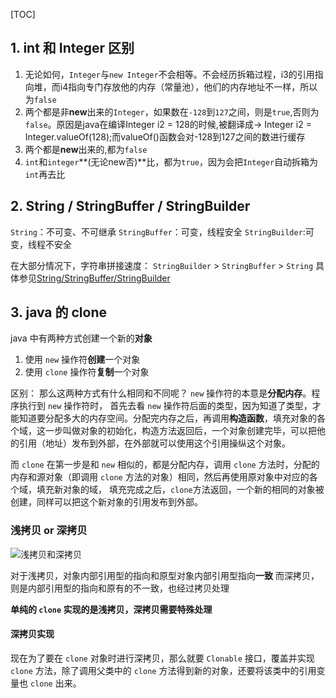 [TOC]
## 1. int 和 Integer 区别
1. 无论如何，`Integer`与`new Integer`不会相等。不会经历拆箱过程，i3的引用指向堆，而i4指向专门存放他的内存（常量池），他们的内存地址不一样，所以为`false`
2. 两个都是非**new**出来的`Integer`，如果数在`-128`到`127`之间，则是`true`,否则为`false`。原因是java在编译Integer i2 = 128的时候,被翻译成-> Integer i2 = Integer.valueOf(128);而valueOf()函数会对-128到127之间的数进行缓存
3. 两个都是**new**出来的,都为`false`
4. `int`和`integer`**(无论new否)**比，都为`true`，因为会把`Integer`自动拆箱为`int`再去比

## 2. String / StringBuffer / StringBuilder
`String`：不可变、不可继承
`StringBuffer`：可变，线程安全
`StringBuilder`:可变，线程不安全

在大部分情况下，字符串拼接速度：
`StringBuilder` > `StringBuffer` > `String`
具体参见[String/StringBuffer/StringBuilder](http://blog.csdn.net/rmn190/article/details/1492013)

## 3. java 的 clone
java 中有两种方式创建一个新的**对象**
1. 使用 `new` 操作符**创建**一个对象
2. 使用 `clone` 操作符**复制**一个对象

区别：
那么这两种方式有什么相同和不同呢？
`new` 操作符的本意是**分配内存**。程序执行到 `new` 操作符时， 首先去看 `new` 操作符后面的类型，因为知道了类型，才能知道要分配多大的内存空间。分配完内存之后，再调用**构造函数**，填充对象的各个域，这一步叫做对象的初始化，构造方法返回后，一个对象创建完毕，可以把他的引用（地址）发布到外部，在外部就可以使用这个引用操纵这个对象。

而 `clone` 在第一步是和 `new` 相似的，都是分配内存，调用 `clone` 方法时，分配的内存和源对象（即调用 `clone` 方法的对象）相同，然后再使用原对象中对应的各个域，填充新对象的域， 填充完成之后，`clone`方法返回，一个新的相同的对象被创建，同样可以把这个新对象的引用发布到外部。

### 浅拷贝 or 深拷贝
![浅拷贝和深拷贝](http://img.blog.csdn.net/20140116224712140?watermark/2/text/aHR0cDovL2Jsb2cuY3Nkbi5uZXQvemhhbmdqZ19ibG9n/font/5a6L5L2T/fontsize/400/fill/I0JBQkFCMA==/dissolve/70/gravity/SouthEast)

对于浅拷贝，对象内部引用型的指向和原型对象内部引用型指向**一致**
而深拷贝，则是内部引用型的指向和原有的不一致，也经过拷贝处理

**单纯的 `clone` 实现的是浅拷贝，深拷贝需要特殊处理**

#### 深拷贝实现

现在为了要在 `clone` 对象时进行深拷贝，那么就要 `Clonable` 接口，覆盖并实现 `clone` 方法，除了调用父类中的 `clone` 方法得到新的对象，还要将该类中的引用变量也 `clone` 出来。